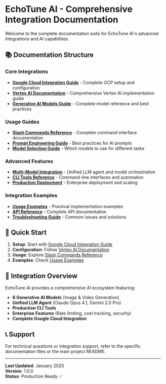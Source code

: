 # EchoTune AI - Comprehensive Integration Documentation

Welcome to the complete documentation suite for EchoTune AI's advanced integrations and AI capabilities.

## 📚 Documentation Structure

### Core Integrations
- **[Google Cloud Integration Guide](google-cloud-integration.md)** - Complete GCP setup and configuration
- **[Vertex AI Documentation](vertex-ai-integration.md)** - Comprehensive Vertex AI implementation guide
- **[Generative AI Models Guide](generative-ai-models.md)** - Complete model reference and best practices

### Usage Guides
- **[Slash Commands Reference](slash-commands-reference.md)** - Complete command interface documentation
- **[Prompt Engineering Guide](prompt-engineering-guide.md)** - Best practices for AI prompts
- **[Model Selection Guide](model-selection-guide.md)** - Which models to use for different tasks

### Advanced Features
- **[Multi-Model Integration](multi-model-integration.md)** - Unified LLM agent and model orchestration
- **[CLI Tools Reference](cli-tools-reference.md)** - Command-line interfaces and automation
- **[Production Deployment](production-deployment.md)** - Enterprise deployment and scaling

### Integration Examples
- **[Usage Examples](usage-examples.md)** - Practical implementation examples
- **[API Reference](api-reference.md)** - Complete API documentation
- **[Troubleshooting Guide](troubleshooting.md)** - Common issues and solutions

## 🚀 Quick Start

1. **Setup**: Start with [Google Cloud Integration Guide](google-cloud-integration.md)
2. **Configuration**: Follow [Vertex AI Documentation](vertex-ai-integration.md)
3. **Usage**: Explore [Slash Commands Reference](slash-commands-reference.md)
4. **Examples**: Check [Usage Examples](usage-examples.md)

## 🔗 Integration Overview

EchoTune AI provides a comprehensive AI ecosystem featuring:

- **6 Generative AI Models** (Image & Video Generation)
- **Unified LLM Agent** (Claude Opus 4.1, Gemini 2.5 Pro)
- **Production CLI Tools**
- **Enterprise Features** (Rate limiting, cost tracking, security)
- **Complete Google Cloud Integration**

## 📞 Support

For technical questions or integration support, refer to the specific documentation files or the main project README.

---

**Last Updated**: January 2025  
**Version**: 1.0.0  
**Status**: Production Ready ✅